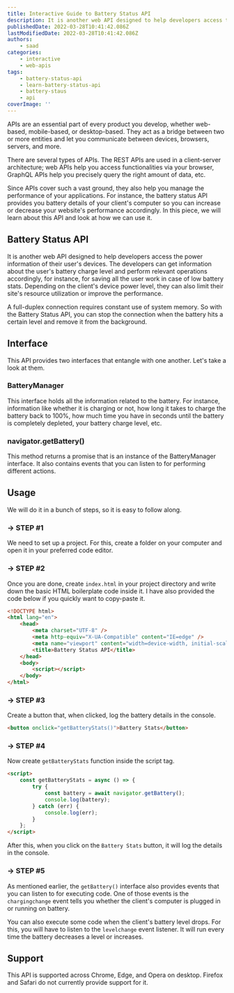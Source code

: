 ```yaml
---
title: Interactive Guide to Battery Status API
description: It is another web API designed to help developers access the power information of their user's devices. Let's take a deep look at what this API is and how you can use it in your web applications.
publishedDate: 2022-03-28T10:41:42.086Z
lastModifiedDate: 2022-03-28T10:41:42.086Z
authors:
    - saad
categories:
    - interactive
    - web-apis
tags:
    - battery-status-api
    - learn-battery-status-api
    - battery-staus
    - api
coverImage: ''
---
```


<Lead>

APIs are an essential part of every product you develop, whether web-based, mobile-based, or desktop-based. They act as a bridge between two or more entities and let you communicate between devices, browsers, servers, and more.

</Lead>

There are several types of APIs. The REST APIs are used in a client-server architecture; web APIs help you access functionalities via your browser, GraphQL APIs help you precisely query the right amount of data, etc.

Since APIs cover such a vast ground, they also help you manage the performance of your applications. For instance, the battery status API provides you battery details of your client's computer so you can increase or decrease your website's performance accordingly. In this piece, we will learn about this API and look at how we can use it.

## Battery Status API

It is another web API designed to help developers access the power information of their user's devices. The developers can get information about the user's battery charge level and perform relevant operations accordingly, for instance, for saving all the user work in case of low battery stats. Depending on the client's device power level, they can also limit their site's resource utilization or improve the performance.

A full-duplex connection requires constant use of system memory. So with the Battery Status API, you can stop the connection when the battery hits a certain level and remove it from the background.

## Interface

This API provides two interfaces that entangle with one another. Let's take a look at them.

### BatteryManager

This interface holds all the information related to the battery. For instance, information like whether it is charging or not, how long it takes to charge the battery back to 100%, how much time you have in seconds until the battery is completely depleted, your battery charge level, etc.

<LearnBatteryStatusApi showBatteryStats />

### navigator.getBattery()

This method returns a promise that is an instance of the BatteryManager interface. It also contains events that you can listen to for performing different actions.

## Usage

We will do it in a bunch of steps, so it is easy to follow along.

### → STEP #1

We need to set up a project. For this, create a folder on your computer and open it in your preferred code editor.

### → STEP #2

Once you are done, create `index.html` in your project directory and write down the basic HTML boilerplate code inside it. I have also provided the code below if you quickly want to copy-paste it.

```html
<!DOCTYPE html>
<html lang="en">
	<head>
		<meta charset="UTF-8" />
		<meta http-equiv="X-UA-Compatible" content="IE=edge" />
		<meta name="viewport" content="width=device-width, initial-scale=1.0" />
		<title>Battery Status API</title>
	</head>
	<body>
		<script></script>
	</body>
</html>
```

### → STEP #3

Create a button that, when clicked, log the battery details in the console.

```html
<button onclick="getBatteryStats()">Battery Stats</button>
```

### → STEP #4

Now create `getBatteryStats` function inside the script tag.

```html
<script>
	const getBatteryStats = async () => {
		try {
			const battery = await navigator.getBattery();
			console.log(battery);
		} catch (err) {
			console.log(err);
		}
	};
</script>
```

After this, when you click on the `Battery Stats` button, it will log the details in the console.

### → STEP #5

As mentioned earlier, the `getBattery()` interface also provides events that you can listen to for executing code. One of those events is the `chargingchange` event tells you whether the client's computer is plugged in or running on battery.

<LearnBatteryStatusApi showChargingStatus />

You can also execute some code when the client's battery level drops. For this, you will have to listen to the `levelchange` event listener. It will run every time the battery decreases a level or increases.

<LearnBatteryStatusApi showBatteryLevel />

## Support

This API is supported across Chrome, Edge, and Opera on desktop. Firefox and Safari do not currently provide support for it.
